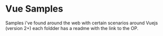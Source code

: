 # Vue Samples

Samples i've found around the web with certain scenarios around Vuejs (version 2+) each foldder has a readme with the link to the OP.
